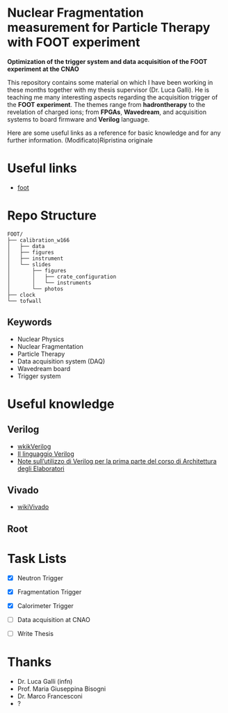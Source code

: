 # Nuclear Fragmentation measurement for Particle Therapy with FOOT experiment

**Optimization of the trigger system and data acquisition of the FOOT experiment at the CNAO**

This repository contains some material on which I have been working in these months together with my thesis supervisor (Dr. Luca Galli). He is teaching me many interesting aspects regarding the acquisition trigger of the **FOOT** **experiment**. The themes range from **hadrontherapy** to the revelation of charged ions; from **FPGAs**, **Wavedream**, and acquisition systems to board firmware and **Verilog** language.

Here are some useful links as a reference for basic knowledge and for any further information. (Modificato)Ripristina originale

# Useful links
- [foot](https://web.infn.it/foot/)

# Repo Structure
```
FOOT/
├── calibration_w166
│   ├── data
│   ├── figures
│   ├── instrument
│   └── slides
│       ├── figures
│       │   ├── crate_configuration
│       │   └── instruments
│       └── photos
├── clock
└── tofwall

```

## Keywords
- Nuclear Physics
- Nuclear Fragmentation
- Particle Therapy
- Data acquisition system (DAQ)
- Wavedream board
- Trigger system

# Useful knowledge

## Verilog
- [wkikVerilog](https://it.wikipedia.org/wiki/Verilog)
- [Il linguaggio Verilog](https://www.ge.infn.it/~musico/CourseStuff/VerilogSlides.pdf)
-  [Note sull’utilizzo di Verilog per la prima parte del corso di Architettura degli Elaboratori](http://didawiki.di.unipi.it/lib/exe/fetch.php/informatica/ae/verilog2.pdf)

## Vivado
- [wikiVivado](https://en.wikipedia.org/wiki/Xilinx_Vivado)

## Root

# Task Lists
- [x] Neutron Trigger
- [x] Fragmentation Trigger
- [x] Calorimeter Trigger
- [ ] Data acquisition at CNAO
- [ ] Write Thesis 


# Thanks
- Dr. Luca Galli (infn)
- Prof. Maria Giuseppina Bisogni
- Dr. Marco Francesconi
- ?
